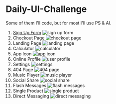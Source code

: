 # Daily-UI-Challenge
Some of them I'll code, but for most I'll use PS & AI. 

1. [Sign Up Form](https://l-emi.github.io/signup-form)
![sign up form](http://i.imgur.com/saqq9Ip.png)
2. Checkout Page
![checkout page](http://i.imgur.com/YWx5aHS.png)
3. Landing Page
![landing page](http://i.imgur.com/NCbvCO6.jpg)
4. Calculator
![calculator](http://i.imgur.com/6S6Hxew.png)
5. App Icon
![app icon](http://i.imgur.com/zPksXZy.png)
6. Online Profile
![user profile](http://i.imgur.com/3p7pd28.jpg)
7. Settings
![settings](https://mir-cdn.behance.net/v1/rendition/project_modules/max_3840/617a3e54490137.595d674ae994e.png)
8. 404 Page
![404 page](https://mir-cdn.behance.net/v1/rendition/project_modules/max_3840/daad8a54523183.595ea181554a8.png)
9. Music Player
![music player](https://mir-cdn.behance.net/v1/rendition/project_modules/max_3840/2de1f154555501.595fef805435c.png)
10. Social Share
![social share](https://mir-cdn.behance.net/v1/rendition/project_modules/max_3840/f29bfd54625697.59638e88db6f9.png)
11. Flash Messages
![flash messages](https://mir-cdn.behance.net/v1/rendition/project_modules/max_3840/c32d6f54663717.5964d22fd5589.png)
12. Single Product
![single product](https://mir-cdn.behance.net/v1/rendition/project_modules/max_3840/6d53b154711345.59665f6cb7417.png)
13. Direct Messaging
![direct messaging](https://mir-cdn.behance.net/v1/rendition/project_modules/max_3840/301a5b54739285.59676f8e50739.png)
